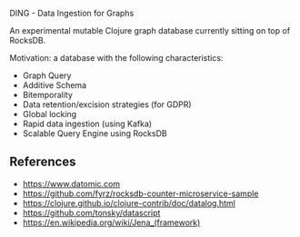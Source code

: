 DING - Data Ingestion for Graphs

An experimental mutable Clojure graph database currently sitting on top of RocksDB.

Motivation: a database with the following characteristics:

+ Graph Query
+ Additive Schema
+ Bitemporality
+ Data retention/excision strategies (for GDPR)
+ Global locking
+ Rapid data ingestion (using Kafka)
+ Scalable Query Engine using RocksDB

## References

+ https://www.datomic.com
+ https://github.com/fyrz/rocksdb-counter-microservice-sample
+ https://clojure.github.io/clojure-contrib/doc/datalog.html
+ https://github.com/tonsky/datascript
+ https://en.wikipedia.org/wiki/Jena_(framework)
